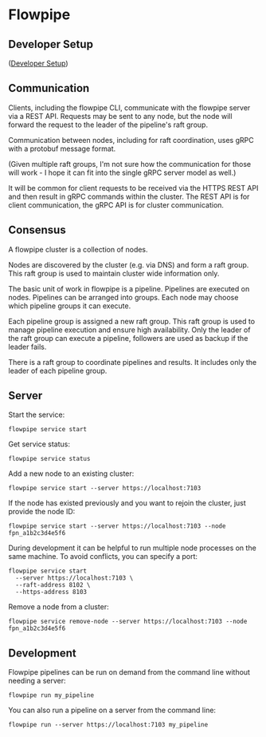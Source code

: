 # Flowpipe

## Developer Setup

([Developer Setup](./docs/development-setup.md))

## Communication

Clients, including the flowpipe CLI, communicate with the flowpipe server via
a REST API. Requests may be sent to any node, but the node will forward the
request to the leader of the pipeline's raft group.

Communication between nodes, including for raft coordination, uses gRPC with
a protobuf message format.

(Given multiple raft groups, I'm not sure how the communication for those will
work - I hope it can fit into the single gRPC server model as well.)

It will be common for client requests to be received via the HTTPS REST API
and then result in gRPC commands within the cluster. The REST API is for client
communication, the gRPC API is for cluster communication.


## Consensus

A flowpipe cluster is a collection of nodes.

Nodes are discovered by the cluster (e.g. via DNS) and form a raft group. This
raft group is used to maintain cluster wide information only.

The basic unit of work in flowpipe is a pipeline. Pipelines are executed on
nodes. Pipelines can be arranged into groups. Each node may choose which pipeline
groups it can execute.

Each pipeline group is assigned a new raft group. This raft group is used to
manage pipeline execution and ensure high availability. Only the leader of the
raft group can execute a pipeline, followers are used as backup if the leader
fails.

There is a raft group to coordinate pipelines and results. It includes only the
leader of each pipeline group.







## Server

Start the service:
```
flowpipe service start
```

Get service status:
```
flowpipe service status
```

Add a new node to an existing cluster:
```
flowpipe service start --server https://localhost:7103
```

If the node has existed previously and you want to rejoin the cluster, just
provide the node ID:
```
flowpipe service start --server https://localhost:7103 --node fpn_a1b2c3d4e5f6
```

During development it can be helpful to run multiple node processes on the
same machine. To avoid conflicts, you can specify a port:
```
flowpipe service start
  --server https://localhost:7103 \
  --raft-address 8102 \
  --https-address 8103
```

Remove a node from a cluster:
```
flowpipe service remove-node --server https://localhost:7103 --node fpn_a1b2c3d4e5f6
```


## Development

Flowpipe pipelines can be run on demand from the command line without needing a
server:
```
flowpipe run my_pipeline
```

You can also run a pipeline on a server from the command line:
```
flowpipe run --server https://localhost:7103 my_pipeline
```
